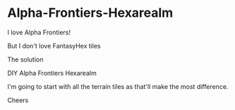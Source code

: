 # Alpha-Frontiers-Hexarealm

I love Alpha Frontiers!

But I don't love FantasyHex tiles

The solution

DIY Alpha Frontiers Hexarealm

I'm going to start with all the terrain tiles as that'll make the most difference. 

Cheers

